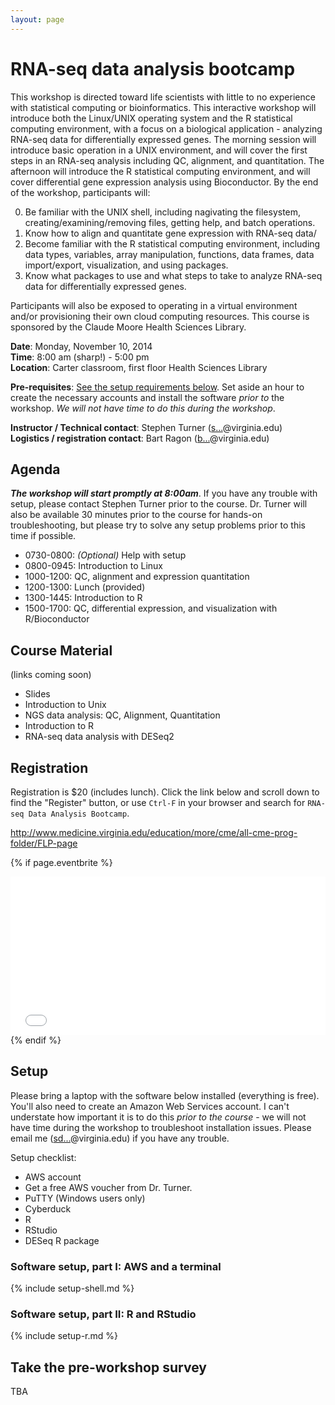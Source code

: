 ```yaml
---
layout: page
---
```


# RNA-seq data analysis bootcamp

This workshop is directed toward life scientists with little to no experience with statistical computing or bioinformatics. This interactive workshop will introduce both the Linux/UNIX operating system and the R statistical computing environment, with a focus on a biological application - analyzing RNA-seq data for differentially expressed genes. The morning session will introduce basic operation in a UNIX environment, and will cover the first steps in an RNA-seq analysis including QC, alignment, and quantitation. The afternoon will introduce the R statistical computing environment, and will cover differential gene expression analysis using Bioconductor. By the end of the workshop, participants will:

0. Be familiar with the UNIX shell, including nagivating the filesystem, creating/examining/removing files, getting help, and batch operations.
0. Know how to align and quantitate gene expression with RNA-seq data/
0. Become familiar with the R statistical computing environment, including data types, variables, array manipulation, functions, data frames, data import/export, visualization, and using packages.
0. Know what packages to use and what steps to take to analyze RNA-seq data for differentially expressed genes.

Participants will also be exposed to operating in a virtual environment and/or provisioning their own cloud computing resources. This course is sponsored by the Claude Moore Health Sciences Library.

**Date**: Monday, November 10, 2014  
**Time**: 8:00 am (sharp!) - 5:00 pm  
**Location**: Carter classroom, first floor Health Sciences Library

**Pre-requisites**: [See the setup requirements below](#setup). Set aside an hour to create the necessary accounts and install the software *prior to* the workshop. *We will not have time to do this during the workshop*.

**Instructor / Technical contact**: Stephen Turner  (<a href="http://www.google.com/recaptcha/mailhide/d?k=01uXi4zl-bIdygzSeXF4649A==&amp;c=_81hv-sTQvJ9rjELjZNDJeAXTvLvkpfD9KEuItpEHTE=" onclick="window.open('http://www.google.com/recaptcha/mailhide/d?k\07501uXi4zl-bIdygzSeXF4649A\75\75\46c\75_81hv-sTQvJ9rjELjZNDJeAXTvLvkpfD9KEuItpEHTE\075', '', 'toolbar=0,scrollbars=0,location=0,statusbar=0,menubar=0,resizable=0,width=500,height=300'); return false;" title="Reveal this e-mail address">s...</a>@virginia.edu)  
**Logistics / registration contact**: Bart Ragon (<a href="http://www.google.com/recaptcha/mailhide/d?k=01uXi4zl-bIdygzSeXF4649A==&amp;c=Vsnuy3VwvY13wVeE0K2DFU5Cf-2n-YnO3260iwqa1RA=" onclick="window.open('http://www.google.com/recaptcha/mailhide/d?k\07501uXi4zl-bIdygzSeXF4649A\75\75\46c\75Vsnuy3VwvY13wVeE0K2DFU5Cf-2n-YnO3260iwqa1RA\075', '', 'toolbar=0,scrollbars=0,location=0,statusbar=0,menubar=0,resizable=0,width=500,height=300'); return false;" title="Reveal this e-mail address">b...</a>@virginia.edu)

## Agenda

***The workshop will start promptly at 8:00am***. If you have any trouble with setup, please contact Stephen Turner prior to the course. Dr. Turner will also be available 30 minutes prior to the course for hands-on troubleshooting, but please try to solve any setup problems prior to this time if possible.

* 0730-0800: *(Optional)* Help with setup
* 0800-0945: Introduction to Linux
* 1000-1200: QC, alignment and expression quantitation
* 1200-1300: Lunch (provided)
* 1300-1445: Introduction to R
* 1500-1700: QC, differential expression, and visualization with R/Bioconductor

## Course Material

(links coming soon)

* Slides
* Introduction to Unix
* NGS data analysis: QC, Alignment, Quantitation
* Introduction to R
* RNA-seq data analysis with DESeq2

## Registration

Registration is $20 (includes lunch). Click the link below and scroll down to find the "Register" button, or use `Ctrl-F` in your browser and search for `RNA-seq Data Analysis Bootcamp`.

<http://www.medicine.virginia.edu/education/more/cme/all-cme-prog-folder/FLP-page>

<!--
    This block includes the Eventbrite registration widget if 'eventbrite' has been set in the header.

    Maybe you need to change height value:

    - for one room use 206px,
    - for one waitlist room use 152px,
    - for two room use 254px,
    - for one waitlist room and one room use 253px,
    - for two waitlist room use 197px.
-->

{% if page.eventbrite %}
<iframe src="//www.eventbrite.com/tickets-external?eid={{page.eventbrite}}&ref=etckt" frameborder="0" width="100%" height="253px" scrolling="auto"></iframe>
{% endif %}

<a name="setup"></a>
## Setup


Please bring a laptop with the software below installed (everything is free). You'll also need to create an Amazon Web Services account. I can't understate how important it is to do this *prior to the course* - we will not have time during the workshop to troubleshoot installation issues. Please email me (<a href="http://www.google.com/recaptcha/mailhide/d?k=01uXi4zl-bIdygzSeXF4649A==&amp;c=_81hv-sTQvJ9rjELjZNDJeAXTvLvkpfD9KEuItpEHTE=" onclick="window.open('http://www.google.com/recaptcha/mailhide/d?k\07501uXi4zl-bIdygzSeXF4649A\75\75\46c\75_81hv-sTQvJ9rjELjZNDJeAXTvLvkpfD9KEuItpEHTE\075', '', 'toolbar=0,scrollbars=0,location=0,statusbar=0,menubar=0,resizable=0,width=500,height=300'); return false;" title="Reveal this e-mail address">sd...</a>@virginia.edu) if you have any trouble.

Setup checklist:

* AWS account
* Get a free AWS voucher from Dr. Turner.
* PuTTY (Windows users only)
* Cyberduck
* R
* RStudio
* DESeq R package


### Software setup, part I: AWS and a terminal

{% include setup-shell.md %}

### Software setup, part II: R and RStudio

{% include setup-r.md %}

## Take the pre-workshop survey

TBA
